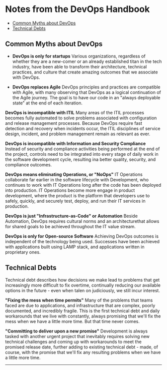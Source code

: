 
# Notes from the DevOps Handbook 


- [Common Myths about DevOps](#common-myths-about-devops)
- [Technical Debts](#technical-debts)



## Common Myths about DevOps 

- **DevOps is only for startups**
        Various organizations, regardless of whether they are a new-comer or an already established titan in the tech industry, have been able to transform their architecture, technical practices, and culture that create amazing outcomes that  we associate with DevOps.

- **DevOps replaces Agile**
DevOps principles and practices are compatible with Agile, with many observing that DevOps as a logical continuation of the Agile journey. The goal is to have our code in an "always deployable state" at the end of each iteration. 

**DevOps is incompatible with ITIL**
Many areas of the ITIL processes becomes fully automated to solve problems associated with configuration and release management processes. Because DevOps require fast detection and recovery when incidents occur, the ITIL disciplines of service design, incident, and problem management remain as relevant as ever.

**DevOps is incompatible with Information and Security Compliance**
Instead of security and compliance activities being performed at the end of the project, controls need to be integrated into every stage of daily work in the software development cycle, resulting ina better quality, security, and compliance outcomes.

**DevOps means eliminating Operations, or "NoOps"**
IT Operations collaborate far earlier in the software lifecycle with Development, who continues to work with IT Operations long after the code has been deployed into production. IT Operations become more engage in product development, where the product is the platform that developers use to safely, quickly, and securely test, deploy, and run their IT services in production.

**DevOps is just "Infrastructure-as-Code" or Automation**
Beside Automation, DevOps requires cultural norms and an architecturethat allows for shared goals to be achieved throughout the IT value stream. 

**DevOps is only for Open-source Software**
Achieving DevOps outcomes is independent of the technology being used. Successes have been achieved with applications built using LAMP stack, and applications written in proprietary ones.


## Technical Debts

Technical debt describes how decisions we make lead to problems that get increasingly more difficult to fix overtime, continually reducing our available options in the future - even when talen on judiciously, we still incur interest.

**"Fixing the mess when time permits"**
Many of the problems that teams faced are due to applications, and infrastructure that are complex, poorly documented, and incredibly fragile. This is the first technical debt and daily workarounds that we live with constantly, always promising that we'll fix the mess when we have a little more time. But that time never comes. 

**"Committing to deliver upon a new promise"**
Development is always tasked with another urgent project that inevitably requires solving new technical challenges and coming up with workarounds to meet the promised release date, further adding to existing technical debt - made, of course, with the promise that we'll fix any resulting problems when we have a little more time.

****